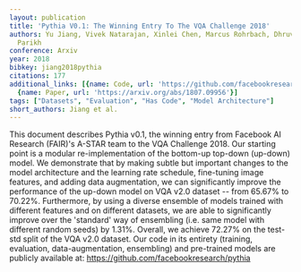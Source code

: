 ```yaml
---
layout: publication
title: 'Pythia V0.1: The Winning Entry To The VQA Challenge 2018'
authors: Yu Jiang, Vivek Natarajan, Xinlei Chen, Marcus Rohrbach, Dhruv Batra, Devi
  Parikh
conference: Arxiv
year: 2018
bibkey: jiang2018pythia
citations: 177
additional_links: [{name: Code, url: 'https://github.com/facebookresearch/pythia'},
  {name: Paper, url: 'https://arxiv.org/abs/1807.09956'}]
tags: ["Datasets", "Evaluation", "Has Code", "Model Architecture"]
short_authors: Jiang et al.
---
```

This document describes Pythia v0.1, the winning entry from Facebook AI
Research (FAIR)'s A-STAR team to the VQA Challenge 2018.
  Our starting point is a modular re-implementation of the bottom-up top-down
(up-down) model. We demonstrate that by making subtle but important changes to
the model architecture and the learning rate schedule, fine-tuning image
features, and adding data augmentation, we can significantly improve the
performance of the up-down model on VQA v2.0 dataset -- from 65.67% to 70.22%.
  Furthermore, by using a diverse ensemble of models trained with different
features and on different datasets, we are able to significantly improve over
the 'standard' way of ensembling (i.e. same model with different random seeds)
by 1.31%. Overall, we achieve 72.27% on the test-std split of the VQA v2.0
dataset. Our code in its entirety (training, evaluation, data-augmentation,
ensembling) and pre-trained models are publicly available at:
https://github.com/facebookresearch/pythia